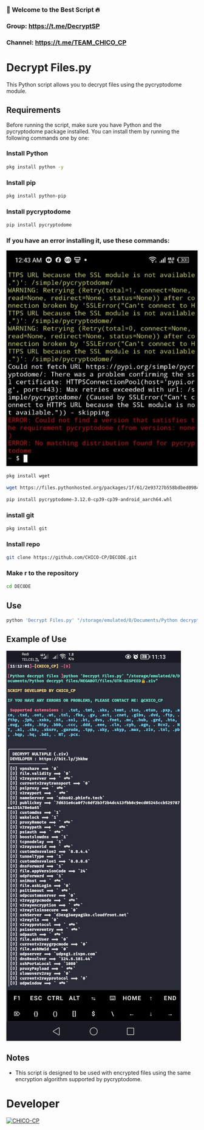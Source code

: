 ### 🌟 Welcome to the Best Script 🔥

### Group: https://t.me/DecryptSP
### Channel: https://t.me/TEAM_CHICO_CP

# Decrypt Files.py

This Python script allows you to decrypt files using the pycryptodome module.

## Requirements

Before running the script, make sure you have Python and the pycryptodome package installed. You can install them by running the following commands one by one:

### Install Python
```bash
pkg install python -y
```

### Install pip
```bash
pkg install python-pip
```

### Install pycryptodome
```bash
pip install pycryptodome
```
### If you have an error installing it, use these commands:
![Error](https://github.com/CHICO-CP/DECODE/blob/main/IGNORE/IMG_20240206_114430_502_edit_294009937424908.jpg) 

```bash
pkg install wget
```
```bash
wget https://files.pythonhosted.org/packages/1f/61/2e93727b558bdbed09845ee7ea6f65888cb19102b63d0216b1530b3067a1/pycryptodome-3.12.0-cp39-cp39-android_aarch64.whl
```
```bash
pip install pycryptodome-3.12.0-cp39-cp39-android_aarch64.whl
```

### install git
```bash
pkg install git
```
### Install repo
```bash
git clone https://github.com/CHICO-CP/DECODE.git
```
### Make r to the repository
```bash
cd DECODE
```
## Use
```bash
python 'Decrypt Files.py' "/storage/emulated/0/Documents/Python decrypt files/MEGABOT/files/GTM-HISPEED🔒.ziv"
```
## Example of Use

![Example of use](https://github.com/CHICO-CP/DECODE/raw/main/IGNORE/Screenshot_20240206_111340.jpg)

## Notes

- This script is designed to be used with encrypted files using the same encryption algorithm supported by pycryptodome.

 # Developer
<a href="https://github.com/CHICO-CP"><img src="https://github.com/CHICO-CP.png" width="140" height="140" alt="CHICO-CP"/></a>

